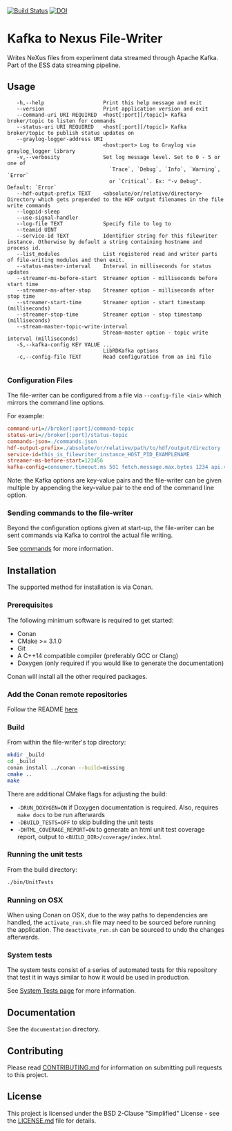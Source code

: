 [![Build Status](https://jenkins.esss.dk/dm/job/ess-dmsc/job/kafka-to-nexus/job/master/badge/icon)](https://jenkins.esss.dk/dm/job/ess-dmsc/job/kafka-to-nexus/job/master/)
[![DOI](https://zenodo.org/badge/81435658.svg)](https://zenodo.org/badge/latestdoi/81435658)


# Kafka to Nexus File-Writer

Writes NeXus files from experiment data streamed through Apache Kafka.
Part of the ESS data streaming pipeline.

## Usage

```
   -h,--help                   Print this help message and exit
   --version                   Print application version and exit
   --command-uri URI REQUIRED  <host[:port][/topic]> Kafka broker/topic to listen for commands
   --status-uri URI REQUIRED   <host[:port][/topic]> Kafka broker/topic to publish status updates on
   --graylog-logger-address URI
                               <host:port> Log to Graylog via graylog_logger library
   -v,--verbosity              Set log message level. Set to 0 - 5 or one of
                                 `Trace`, `Debug`, `Info`, `Warning`, `Error`
                                 or `Critical`. Ex: "-v Debug". Default: `Error`
   --hdf-output-prefix TEXT    <absolute/or/relative/directory> Directory which gets prepended to the HDF output filenames in the file write commands
   --logpid-sleep              
   --use-signal-handler        
   --log-file TEXT             Specify file to log to
   --teamid UINT               
   --service-id TEXT           Identifier string for this filewriter instance. Otherwise by default a string containing hostname and process id.
   --list_modules              List registered read and writer parts of file-writing modules and then exit.
   --status-master-interval    Interval in milliseconds for status updates
   --streamer-ms-before-start  Streamer option - milliseconds before start time
   --streamer-ms-after-stop    Streamer option - milliseconds after stop time
   --streamer-start-time       Streamer option - start timestamp (milliseconds)
   --streamer-stop-time        Streamer option - stop timestamp (milliseconds)
   --stream-master-topic-write-interval
                               Stream-master option - topic write interval (milliseconds)
   -S,--kafka-config KEY VALUE ...
                               LibRDKafka options
   -c,--config-file TEXT       Read configuration from an ini file
 
```

### Configuration Files

The file-writer can be configured from a file via `--config-file <ini>` which mirrors the command line options.

For example:

```ini
command-uri=//broker[:port]/command-topic
status-uri=//broker[:port]/status-topic
commands-json=./commands.json
hdf-output-prefix=./absolute/or/relative/path/to/hdf/output/directory
service-id=this_is_filewriter_instance_HOST_PID_EXAMPLENAME
streamer-ms-before-start=123456
kafka-config=consumer.timeout.ms 501 fetch.message.max.bytes 1234 api.version.request true
```

Note: the Kafka options are key-value pairs and the file-writer can be given multiple by appending the key-value pair to 
the end of the command line option.

### Sending commands to the file-writer

Beyond the configuration options given at start-up, the file-writer can be sent commands via Kafka to control the actual file writing.

See [commands](documentation/commands.md) for more information.

## Installation

The supported method for installation is via Conan.

### Prerequisites

The following minimum software is required to get started:

- Conan
- CMake >= 3.1.0
- Git
- A C++14 compatible compiler (preferably GCC or Clang)
- Doxygen (only required if you would like to generate the documentation)

Conan will install all the other required packages.

### Add the Conan remote repositories

Follow the README [here](https://github.com/ess-dmsc/conan-configuration)

### Build

From within the file-writer's top directory:

```bash
mkdir _build
cd _build
conan install ../conan --build=missing
cmake ..
make
```

There are additional CMake flags for adjusting the build:
* `-DRUN_DOXYGEN=ON` if Doxygen documentation is required. Also, requires `make docs` to be run afterwards
* `-DBUILD_TESTS=OFF` to skip building the unit tests
* `-DHTML_COVERAGE_REPORT=ON` to generate an html unit test coverage report, output to `<BUILD_DIR>/coverage/index.html`

### Running the unit tests

From the build directory:

```bash
./bin/UnitTests
```

### Running on OSX

When using Conan on OSX, due to the way paths to dependencies are handled,
the `activate_run.sh` file may need to be sourced before running the application. The
`deactivate_run.sh` can be sourced to undo the changes afterwards.

### System tests

The system tests consist of a series of automated tests for this repository that test it in ways similar to how it would 
be used in production.

See [System Tests page](system-tests/README.md) for more information.

## Documentation

See the `documentation` directory.

## Contributing

Please read [CONTRIBUTING.md](CONTRIBUTING.md) for information on submitting pull requests to this project.

## License

This project is licensed under the BSD 2-Clause "Simplified" License - see the [LICENSE.md](LICENSE.md) file for details.
